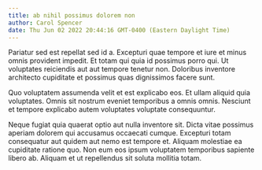 ```yaml
---
title: ab nihil possimus dolorem non
author: Carol Spencer
date: Thu Jun 02 2022 20:44:16 GMT-0400 (Eastern Daylight Time)
---
```

Pariatur sed est repellat sed id a. Excepturi quae tempore et iure et minus omnis provident impedit. Et totam qui quia id possimus porro qui. Ut voluptates reiciendis aut aut tempore tenetur non. Doloribus inventore architecto cupiditate et possimus quas dignissimos facere sunt.

 Quo voluptatem assumenda velit et est explicabo eos. Et ullam aliquid quia voluptates. Omnis sit nostrum eveniet temporibus a omnis omnis. Nesciunt et tempore explicabo autem voluptates voluptate consequuntur.

 Neque fugiat quia quaerat optio aut nulla inventore sit. Dicta vitae possimus aperiam dolorem qui accusamus occaecati cumque. Excepturi totam consequatur aut quidem aut nemo est tempore et. Aliquam molestiae ea cupiditate ratione quo. Non eum eos ipsum voluptatem temporibus sapiente libero ab. Aliquam et ut repellendus sit soluta mollitia totam.